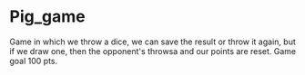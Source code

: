 # Pig_game
Game in which we throw a dice, we can save the result or throw it again, but if we draw one, then the opponent's throwsa and our points are reset. Game goal 100 pts. 
